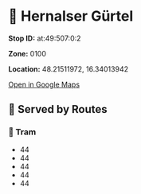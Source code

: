 # 🚉 Hernalser Gürtel


**Stop ID:** at:49:507:0:2

**Zone:** 0100

**Location:** 48.21511972, 16.34013942

[Open in Google Maps](https://www.google.com/maps?q=48.21511972,16.34013942)

## 🚆 Served by Routes

### 🚊 Tram
- 44
- 44
- 44
- 44
- 44